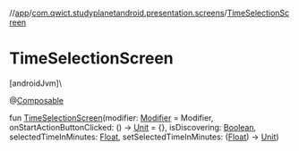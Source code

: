 //[app](../../index.md)/[com.qwict.studyplanetandroid.presentation.screens](index.md)/[TimeSelectionScreen](-time-selection-screen.md)

# TimeSelectionScreen

[androidJvm]\

@[Composable](https://developer.android.com/reference/kotlin/androidx/compose/runtime/Composable.html)

fun [TimeSelectionScreen](-time-selection-screen.md)(modifier: [Modifier](https://developer.android.com/reference/kotlin/androidx/compose/ui/Modifier.html) = Modifier, onStartActionButtonClicked: () -&gt; [Unit](https://kotlinlang.org/api/latest/jvm/stdlib/kotlin/-unit/index.html) = {}, isDiscovering: [Boolean](https://kotlinlang.org/api/latest/jvm/stdlib/kotlin/-boolean/index.html), selectedTimeInMinutes: [Float](https://kotlinlang.org/api/latest/jvm/stdlib/kotlin/-float/index.html), setSelectedTimeInMinutes: ([Float](https://kotlinlang.org/api/latest/jvm/stdlib/kotlin/-float/index.html)) -&gt; [Unit](https://kotlinlang.org/api/latest/jvm/stdlib/kotlin/-unit/index.html))
